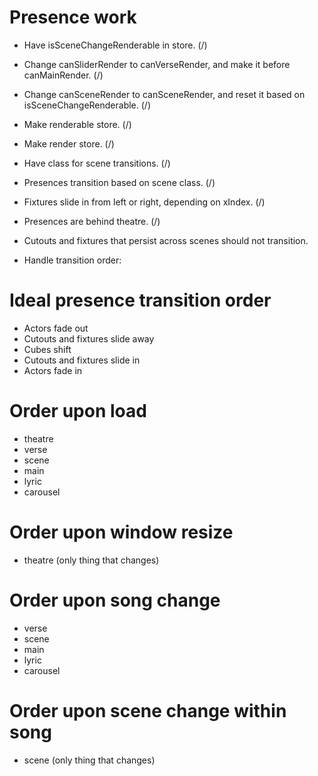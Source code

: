 # Presence work

* Have isSceneChangeRenderable in store. (/)
* Change canSliderRender to canVerseRender, and make it before canMainRender. (/)
* Change canSceneRender to canSceneRender, and reset it based on isSceneChangeRenderable. (/)

* Make renderable store. (/)
* Make render store. (/)

* Have class for scene transitions. (/)

* Presences transition based on scene class. (/)
* Fixtures slide in from left or right, depending on xIndex. (/)
* Presences are behind theatre. (/)

* Cutouts and fixtures that persist across scenes should not transition.

* Handle transition order:

# Ideal presence transition order
* Actors fade out
* Cutouts and fixtures slide away
* Cubes shift
* Cutouts and fixtures slide in
* Actors fade in


# Order upon load
* theatre
* verse
* scene
* main
* lyric
* carousel

# Order upon window resize
* theatre (only thing that changes)

# Order upon song change
* verse
* scene
* main
* lyric
* carousel

# Order upon scene change within song
* scene (only thing that changes)
